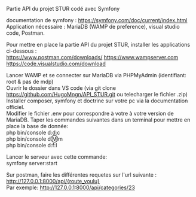 Partie API du projet STUR codé avec Symfony                             
                                            
documentation de symfony : https://symfony.com/doc/current/index.html                 
Application nécessaire : MariaDB (WAMP de preference), visual studio code, Postman.                 
                       
Pour mettre en place la partie API du projet STUR, installer les applications ci-dessous :                  
 https://www.postman.com/downloads/
 https://www.wampserver.com
 https://code.visualstudio.com/download
        
Lancer WAMP et se connecter sur MariaDB via PHPMyAdmin (identifiant: root & pas de mdp)  
Ouvrir le dossier dans VS code (via git clone https://github.com/HugoMngn/API_STUR.git ou telecharger le fichier .zip)        
Installer composer, symfony et doctrine sur votre pc via la documentation officiel.      
Modifier le fichier .env pour correspondre à votre à votre version de MariaDB.
Taper les commandes suivantes dans un terminal pour mettre en place la base de donnée:     
  php bin/console d:d:c       
  php bin/console d:m:m     
  php bin/console d:f:l      
              
Lancer le serveur avec cette commande:        
  symfony server:start             
                   
Sur postman, faire les différentes requetes sur l'url suivante : http://127.0.0.1:8000/api/{route_voulu}                  
Par exemple: http://127.0.0.1:8000/api/categories/23             
